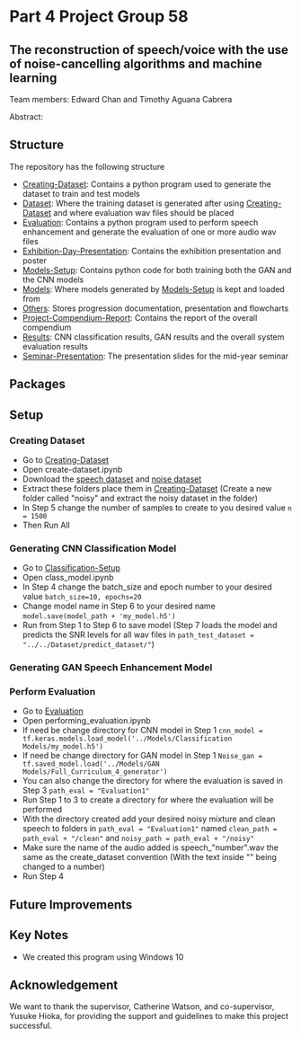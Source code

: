 # Part 4 Project Group 58

## The reconstruction of speech/voice with the use of noise-cancelling algorithms and machine learning

Team members: Edward Chan and Timothy Aguana Cabrera

Abstract:

## Structure
The repository has the following structure
- [Creating-Dataset](Creating-Dataset): Contains a python program used to generate the dataset to train and test models
- [Dataset](Dataset): Where the training dataset is generated after using [Creating-Dataset](Creating-Dataset) and where evaluation wav files should be placed
- [Evaluation](Evaluation): Contains a python program used to perform speech enhancement and generate the evaluation of one or more audio wav files
- [Exhibition-Day-Presentation](Exhibition-Day-Presentation): Contains the exhibition presentation and poster
- [Models-Setup](Models-Setup): Contains python code for both training both the GAN and the CNN models
- [Models](Models): Where models generated by [Models-Setup](Models-Setup) is kept and loaded from
- [Others](Others): Stores progression documentation, presentation and flowcharts
- [Project-Compendium-Report](Project-Compendium-Report): Contains the report of the overall compendium
- [Results](Results): CNN classification results, GAN results and the overall system evaluation results
- [Seminar-Presentation](Seminar-Presentation): The presentation slides for the mid-year seminar

## Packages

## Setup

### Creating Dataset
- Go to [Creating-Dataset](Creating-Dataset)
- Open create-dataset.ipynb
- Download the [speech dataset](https://www.kaggle.com/datasets/showmik50/vctk-dataset) and [noise dataset](https://www.kaggle.com/datasets/chrisfilo/demand)
- Extract these folders place them in [Creating-Dataset](Creating-Dataset) (Create a new folder called "noisy" and extract the noisy dataset in the folder)
- In Step 5 change the number of samples to create to you desired value `n = 1500`
- Then Run All

### Generating CNN Classification Model
- Go to [Classification-Setup](Models-Setup/Classification-Setup)
- Open class_model.ipynb
- In Step 4 change the batch_size and epoch number to your desired value `batch_size=10, epochs=20`
- Change model name in Step 6 to your desired name `model.save(model_path + 'my_model.h5')`
- Run from Step 1 to Step 6 to save model (Step 7 loads the model and predicts the SNR levels for all wav files in `path_test_dataset = "../../Dataset/predict_dataset/"`)

### Generating GAN Speech Enhancement Model

### Perform Evaluation
- Go to [Evaluation](Evaluation)
- Open performing_evaluation.ipynb
- If need be change directory for CNN model in Step 1 `cnn_model = tf.keras.models.load_model('../Models/Classification Models/my_model.h5')`
- If need be change directory for GAN model in Step 1 `Noise_gan = tf.saved_model.load('../Models/GAN Models/Full_Curriculum_4_generator')`
- You can also change the directory for where the evaluation is saved in Step 3 `path_eval = "Evaluation1"`
- Run Step 1 to 3 to create a directory for where the evaluation will be performed
- With the directory created add your desired noisy mixture and clean speech to folders in `path_eval = "Evaluation1"` named `clean_path = path_eval + "/clean"` and `noisy_path = path_eval + "/noisy"`
- Make sure the name of the audio added is speech_"number".wav the same as the create_dataset convention (With the text inside "" being changed to a number)
- Run Step 4

## Future Improvements

## Key Notes
- We created this program using Windows 10

## Acknowledgement
We want to thank the supervisor, Catherine Watson, and co-supervisor, Yusuke Hioka, for providing the support and guidelines to make this project successful.
